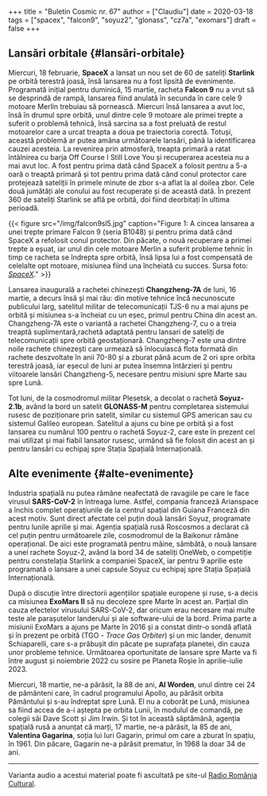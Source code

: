 +++
title = "Buletin Cosmic nr. 67"
author = ["Claudiu"]
date = 2020-03-18
tags = ["spacex", "falcon9", "soyuz2", "glonass", "cz7a", "exomars"]
draft = false
+++

## Lansări orbitale {#lansări-orbitale}

Miercuri, 18 februarie, **SpaceX** a lansat un nou set de 60 de sateliți **Starlink** pe orbită terestră joasă, însă lansarea nu a fost lipsită de evenimente. Programată inițial pentru duminică, 15 martie, racheta **Falcon 9** nu a vrut să se desprindă de rampă, lansarea fiind anulată în secunda în care cele 9 motoare Merlin trebuiau să pornească. Miercuri însă lansarea a avut loc, însă în drumul spre orbită, unul dintre cele 9 motoare ale primei trepte a suferit o problemă tehnică, însă sarcina sa a fost preluată de restul motoarelor care a urcat treapta a doua pe traiectoria corectă. Totuși, această problemă ar putea amâna următoarele lansări, până la identificarea cauzei acesteia. La revenirea prin atmosferă, treapta primară a ratat întâlnirea cu barja Off Course I Still Love You și recuperarea acesteia nu a mai avut loc. A fost pentru prima dată când SpaceX a folosit pentru a 5-a oară o treaptă primară și tot pentru prima dată când conul protector care protejează sateliții în primele minute de zbor s-a aflat la al doilea zbor. Cele două jumătăți ale conului au fost recuperate și de această dată. În prezent 360 de sateliți Starlink se află pe orbită, doi fiind deorbitați în ultima perioadă.

{{< figure src="/img/falcon9sl5.jpg" caption="Figure 1: A cincea lansarea a unei trepte primare Falcon 9 (seria B1048) și pentru prima dată când SpaceX a refolosit conul protector. Din păcate, o nouă recuperare a primei trepte a eșuat, iar unul din cele motoare Merlin a suferit probleme tehnic în timp ce racheta se îndrepta spre orbită, însă lipsa lui a fost compensată de celelalte opt motoare, misiunea fiind una încheiată cu succes. Sursa foto: _[SpaceX](https://www.flickr.com/photos/spacex/49672551378/)_." >}}

Lansarea inaugurală a rachetei chinezești **Changzheng-7A** de luni, 16 martie, a decurs însă și mai rău: din motive tehnice încă necunoscute publicului larg, satelitul militar de telecomunicații TJS-6 nu a mai ajuns pe orbită și misiunea s-a încheiat cu un eșec, primul pentru China din acest an. Changzheng-7A este o variantă a rachetei Changzheng-7, cu o a treia treaptă suplimentară,rachetă adaptată pentru lansari de sateliți de telecomunicații spre orbită geostaționară. Changzheng-7 este una dintre noile rachete chinezești care urmează să înlocuiască flota formată din rachete deszvoltate în anii 70-80 și a zburat până acum de 2 ori spre orbita terestră joasă, iar eșecul de luni ar putea însemna întârzieri și pentru viitoarele lansări Changzheng-5, necesare pentru misiuni spre Marte sau spre Lună.

Tot luni, de la cosmodromul militar Plesetsk, a decolat o rachetă **Soyuz-2.1b**, având la bord un satelit **GLONASS-M** pentru completarea sistemului rusesc de poziționare prin satelit, similar cu sistemul GPS american sau cu sistemul Galileo european. Satelitul a ajuns cu bine pe orbită și a fost lansarea cu numărul 100 pentru o rachetă Soyuz-2, care este în prezent cel mai utilizat și mai fiabil lansator rusesc, urmând să fie folosit din acest an și pentru lansări cu echipaj spre Stația Spațială Internațională.


## Alte evenimente {#alte-evenimente}

Industria spațială nu putea rămâne neafectată de ravagiile pe care le face virusul **SARS-CoV-2** în întreaga lume. Astfel, compania franceză Arianspace a închis complet operațiunile de la centrul spațial din Guiana Franceză din acest motiv. Sunt direct afectate cel puțin două lansări Soyuz, programate pentru lunile aprilie și mai. Agenția spațială rusă Roscosmos a declarat că cel puțin pentru următoarele zile, cosmodromul de la Baikonur rămâne operațional. De aici este programată pentru mâine, sâmbătă, o nouă lansare a unei rachete Soyuz-2, având la bord 34 de sateliți OneWeb, o competiție pentru constelația Starlink a companiei SpaceX, iar pentru 9 aprilie este programată o lansare a unei capsule Soyuz cu echipaj spre Stația Spațială Internațională.

După o discuție între directorii agențiilor spațiale europene și ruse, s-a decis ca misiunea **ExoMars II** să nu decoleze spre Marte în acest an. Parțial din cauza efectelor virusului SARS-CoV-2, dar oricum erau necesare mai multe teste ale parașutelor landerului și ale software-ului de la bord. Prima parte a misiunii ExoMars a ajuns pe Marte în 2016 și a constat dintr-o sondă aflată și în prezent pe orbită (TGO - _Trace Gas Orbiter_) și un mic lander, denumit Schiaparelli, care s-a prăbușit din păcate pe suprafața planetei, din cauza unor probleme tehnice. Următoarea oportunitate de lansare spre Marte va fi între august și noiembrie 2022 cu sosire pe Planeta Roșie în aprilie-iulie 2023.

Miercuri, 18 martie, ne-a părăsit, la 88 de ani, **Al Worden**, unul dintre cei 24 de pământeni care, în cadrul programului Apollo, au părăsit orbita Pământului și s-au îndreptat spre Lună. El nu a coborât pe Lună, misiunea sa fiind accea de a-i aștepta pe orbita Lunii, în modulul de comandă, pe colegii săi Dave Scott și Jim Irwin. Și tot în această săptămână, agenția spațială rusă a anunțat că marți, 17 martie, ne-a părăsit, la 85 de ani, **Valentina Gagarina**, soția lui Iuri Gagarin, primul om care a zburat în spațiu, în 1961. Din păcare, Gagarin ne-a părăsit prematur, în 1968 la doar 34 de ani.

---

Varianta audio a acestui material poate fi ascultată pe site-ul [Radio România Cultural](https://radioromaniacultural.ro/buletin-cosmic-nr-67/).